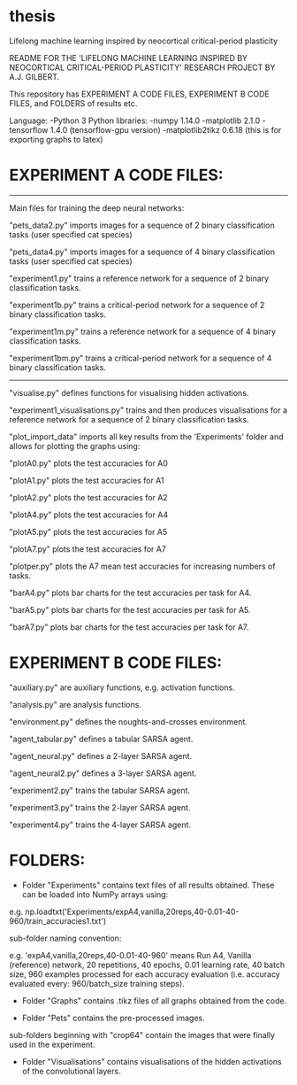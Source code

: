 # thesis
Lifelong machine learning inspired by neocortical critical-period plasticity

README FOR THE 'LIFELONG MACHINE LEARNING INSPIRED BY NEOCORTICAL CRITICAL-PERIOD PLASTICITY' RESEARCH PROJECT BY A.J. GILBERT.

This repository has EXPERIMENT A CODE FILES, EXPERIMENT B CODE FILES, and FOLDERS of results etc.

Language:
-Python 3
Python libraries:
-numpy 1.14.0
-matplotlib 2.1.0
-tensorflow 1.4.0 (tensorflow-gpu version)
-matplotlib2tikz 0.6.18 (this is for exporting graphs to latex)


# EXPERIMENT A CODE FILES:
-----------------------------
Main files for training the deep neural networks:

"pets_data2.py" imports images for a sequence of 2 binary classification tasks (user specified cat species)

"pets_data4.py" imports images for a sequence of 4 binary classification tasks (user specified cat species)

"experiment1.py" trains a reference network for a sequence of 2 binary classification tasks.

"experiment1b.py" trains a critical-period network for a sequence of 2 binary classification tasks.

"experiment1m.py" trains a reference network for a sequence of 4 binary classification tasks.

"experiment1bm.py" trains a critical-period network for a sequence of 4 binary classification tasks.

-----------------------------

"visualise.py" defines functions for visualising hidden activations.

"experiment1_visualisations.py" trains and then produces visualisations for a reference network for a sequence of 2 binary classification tasks.

"plot_import_data" imports all key results from the 'Experiments' folder and allows for plotting the graphs using:

"plotA0.py" plots the test accuracies for A0

"plotA1.py" plots the test accuracies for A1

"plotA2.py" plots the test accuracies for A2

"plotA4.py" plots the test accuracies for A4

"plotA5.py" plots the test accuracies for A5

"plotA7.py" plots the test accuracies for A7

"plotper.py" plots the A7 mean test accuracies for increasing numbers of tasks.

"barA4.py" plots bar charts for the test accuracies per task for A4.

"barA5.py" plots bar charts for the test accuracies per task for A5.

"barA7.py" plots bar charts for the test accuracies per task for A7.


# EXPERIMENT B CODE FILES:

"auxiliary.py" are auxiliary functions, e.g. activation functions.

"analysis.py" are analysis functions.

"environment.py" defines the noughts-and-crosses environment.

"agent_tabular.py" defines a tabular SARSA agent.

"agent_neural.py" defines a 2-layer SARSA agent.

"agent_neural2.py" defines a 3-layer SARSA agent.

"experiment2.py" trains the tabular SARSA agent.

"experiment3.py" trains the 2-layer SARSA agent.

"experiment4.py" trains the 4-layer SARSA agent.

# FOLDERS:

- Folder "Experiments" contains text files of all results obtained. These can be loaded into NumPy arrays using:

e.g.
np.loadtxt('Experiments/expA4,vanilla,20reps,40-0.01-40-960/train_accuracies1.txt')

sub-folder naming convention:

e.g.
'expA4,vanilla,20reps,40-0.01-40-960' means Run A4, Vanilla (reference) network, 20 repetitions, 40 epochs, 0.01 learning rate, 40 batch size, 960 examples processed for each accuracy evaluation (i.e. accuracy evaluated every: 960/batch_size training steps).

- Folder "Graphs" contains .tikz files of all graphs obtained from the code.

- Folder "Pets" contains the pre-processed images. 

sub-folders beginning with "crop64" contain the images that were finally used in the experiment.

- Folder "Visualisations" contains visualisations of the hidden activations of the convolutional layers.

